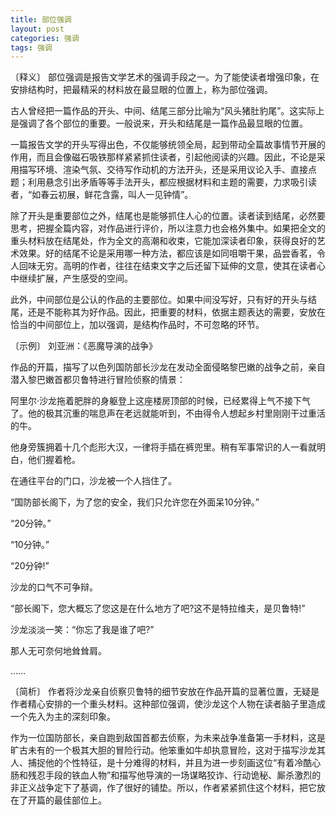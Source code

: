 ```yaml
---
title: 部位强调
layout: post
categories: 强调
tags: 强调
---
```


〔释义〕 部位强调是报告文学艺术的强调手段之一。为了能使读者增强印象，在安排结构时，把最精采的材料放在最显眼的位置上，称为部位强调。

古人曾经把一篇作品的开头、中间、结尾三部分比喻为“风头猪肚豹尾”。这实际上是强调了各个部位的重要。一般说来，开头和结尾是一篇作品最显眼的位置。

一篇报告文学的开头写得出色，不仅能够统领全局，起到带动全篇故事情节开展的作用，而且会像磁石吸铁那样紧紧抓住读者，引起他阅读的兴趣。因此，不论是采用描写环境、渲染气氛、交待写作动机的方法开头，还是采用议论入手、直接点题；利用悬念引出矛盾等等手法开头，都应根据材料和主题的需要，力求吸引读者，“如春云初展，鲜花含露，叫人一见钟情”。

除了开头是重要部位之外，结尾也是能够抓住人心的位置。读者读到结尾，必然要思考，把握全篇内容，对作品进行评价，所以注意力也会格外集中。如果把全文的重头材料放在结尾处，作为全文的高潮和收束，它能加深读者印象，获得良好的艺术效果。好的结尾不论是采用哪一种方法，都应该是如同咀嚼干果，品尝香茗，令人回味无穷。高明的作者，往往在结束文字之后还留下延伸的文意，使其在读者心中继续扩展，产生感受的空间。

此外，中间部位是公认的作品的主要部位。如果中间没写好，只有好的开头与结尾，还是不能称其为好作品。因此，把重要的材料，依据主题表达的需要，安放在恰当的中间部位上，加以强调，是结构作品时，不可忽略的环节。

〔示例〕 刘亚洲：《恶魔导演的战争》

作品的开篇，描写了以色列国防部长沙龙在发动全面侵略黎巴嫩的战争之前，亲自潜入黎巴嫩首都贝鲁特进行冒险侦察的情景：

阿里尔·沙龙拖着肥胖的身躯登上这座楼房顶部的时候，已经累得上气不接下气了。他的极其沉重的喘息声在老远就能听到，不由得令人想起乡村里刚刚干过重活的牛。

他身旁簇拥着十几个彪形大汉，一律将手插在裤兜里。稍有军事常识的人一看就明白，他们握着枪。

在通往平台的门口，沙龙被一个人挡住了。

“国防部长阁下，为了您的安全，我们只允许您在外面呆10分钟。”

“20分钟。”

“10分钟。”

“20分钟!”

沙龙的口气不可争辩。

“部长阁下，您大概忘了您这是在什么地方了吧?这不是特拉维夫，是贝鲁特!”

沙龙淡淡一笑：“你忘了我是谁了吧?”

那人无可奈何地耸耸肩。

……

〔简析〕 作者将沙龙亲自侦察贝鲁特的细节安放在作品开篇的显著位置，无疑是作者精心安排的一个重头材料。这种部位强调，使沙龙这个人物在读者脑子里造成一个先入为主的深刻印象。

作为一位国防部长，亲自跑到敌国首都去侦察，为未来战争准备第一手材料，这是旷古未有的一个极其大胆的冒险行动。他笨重如牛却执意冒险，这对于描写沙龙其人、捕捉他的个性特征，是十分难得的材料，并且为进一步刻画这位“有着冷酷心肠和残忍手段的铁血人物”和描写他导演的一场谋略狡诈、行动诡秘、厮杀激烈的非正义战争定下了基调，作了很好的铺垫。所以，作者紧紧抓住这个材料，把它放在了开篇的最佳部位上。 